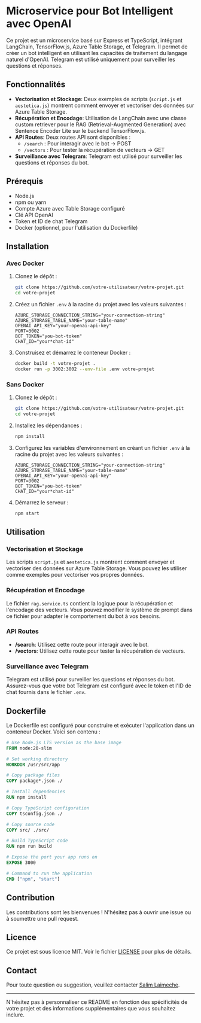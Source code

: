 # Microservice pour Bot Intelligent avec OpenAI

Ce projet est un microservice basé sur Express et TypeScript, intégrant LangChain, TensorFlow.js, Azure Table Storage, et Telegram. Il permet de créer un bot intelligent en utilisant les capacités de traitement du langage naturel d'OpenAI. Telegram est utilisé uniquement pour surveiller les questions et réponses.

## Fonctionnalités

- **Vectorisation et Stockage**: Deux exemples de scripts (`script.js` et `aestetica.js`) montrent comment envoyer et vectoriser des données sur Azure Table Storage.
- **Récupération et Encodage**: Utilisation de LangChain avec une classe custom retriever pour le RAG (Retrieval-Augmented Generation) avec Sentence Encoder Lite sur le backend TensorFlow.js.
- **API Routes**: Deux routes API sont disponibles :
  - `/search` : Pour interagir avec le bot -> POST
  - `/vectors` : Pour tester la récupération de vecteurs -> GET
- **Surveillance avec Telegram**: Telegram est utilisé pour surveiller les questions et réponses du bot.

## Prérequis

- Node.js
- npm ou yarn
- Compte Azure avec Table Storage configuré
- Clé API OpenAI
- Token et ID de chat Telegram
- Docker (optionnel, pour l'utilisation du Dockerfile)

## Installation

### Avec Docker

1. Clonez le dépôt :
   ```bash
   git clone https://github.com/votre-utilisateur/votre-projet.git
   cd votre-projet
   ```

2. Créez un fichier `.env` à la racine du projet avec les valeurs suivantes :
   ```env
   AZURE_STORAGE_CONNECTION_STRING="your-connection-string"
   AZURE_STORAGE_TABLE_NAME="your-table-name"
   OPENAI_API_KEY="your-openai-api-key"
   PORT=3002
   BOT_TOKEN="you-bot-token"
   CHAT_ID="your*chat-id"
   ```

3. Construisez et démarrez le conteneur Docker :
   ```bash
   docker build -t votre-projet .
   docker run -p 3002:3002 --env-file .env votre-projet
   ```

### Sans Docker

1. Clonez le dépôt :
   ```bash
   git clone https://github.com/votre-utilisateur/votre-projet.git
   cd votre-projet
   ```

2. Installez les dépendances :
   ```bash
   npm install
   ```

3. Configurez les variables d'environnement en créant un fichier `.env` à la racine du projet avec les valeurs suivantes :
   ```env
   AZURE_STORAGE_CONNECTION_STRING="your-connection-string"
   AZURE_STORAGE_TABLE_NAME="your-table-name"
   OPENAI_API_KEY="your-openai-api-key"
   PORT=3002
   BOT_TOKEN="you-bot-token"
   CHAT_ID="your*chat-id"
   ```

4. Démarrez le serveur :
   ```bash
   npm start
   ```

## Utilisation

### Vectorisation et Stockage

Les scripts `script.js` et `aestetica.js` montrent comment envoyer et vectoriser des données sur Azure Table Storage. Vous pouvez les utiliser comme exemples pour vectoriser vos propres données.

### Récupération et Encodage

Le fichier `rag.service.ts` contient la logique pour la récupération et l'encodage des vecteurs. Vous pouvez modifier le système de prompt dans ce fichier pour adapter le comportement du bot à vos besoins.

### API Routes

- **/search**: Utilisez cette route pour interagir avec le bot.
- **/vectors**: Utilisez cette route pour tester la récupération de vecteurs.

### Surveillance avec Telegram

Telegram est utilisé pour surveiller les questions et réponses du bot. Assurez-vous que votre bot Telegram est configuré avec le token et l'ID de chat fournis dans le fichier `.env`.

## Dockerfile

Le Dockerfile est configuré pour construire et exécuter l'application dans un conteneur Docker. Voici son contenu :

```dockerfile
# Use Node.js LTS version as the base image
FROM node:20-slim

# Set working directory
WORKDIR /usr/src/app

# Copy package files
COPY package*.json ./

# Install dependencies
RUN npm install

# Copy TypeScript configuration
COPY tsconfig.json ./

# Copy source code
COPY src/ ./src/

# Build TypeScript code
RUN npm run build

# Expose the port your app runs on
EXPOSE 3000

# Command to run the application
CMD ["npm", "start"]
```

## Contribution

Les contributions sont les bienvenues ! N'hésitez pas à ouvrir une issue ou à soumettre une pull request.

## Licence

Ce projet est sous licence MIT. Voir le fichier [LICENSE](LICENSE) pour plus de détails.

## Contact

Pour toute question ou suggestion, veuillez contacter [Salim Laimeche](mailto:laimeche160@gmail.com).

---

N'hésitez pas à personnaliser ce README en fonction des spécificités de votre projet et des informations supplémentaires que vous souhaitez inclure.
